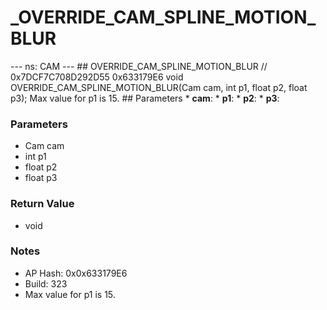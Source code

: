 # _OVERRIDE_CAM_SPLINE_MOTION_BLUR

--- ns: CAM --- ## OVERRIDE_CAM_SPLINE_MOTION_BLUR  // 0x7DCF7C708D292D55 0x633179E6 void OVERRIDE_CAM_SPLINE_MOTION_BLUR(Cam cam, int p1, float p2, float p3);  Max value for p1 is 15.  ## Parameters * **cam**: * **p1**: * **p2**: * **p3**:

### Parameters
* Cam cam
* int p1
* float p2
* float p3

### Return Value
* void

### Notes
* AP Hash: 0x0x633179E6
* Build: 323
* Max value for p1 is 15.

